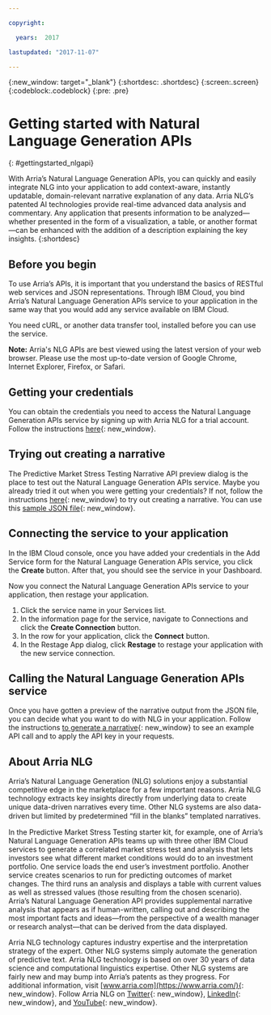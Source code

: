 ```yaml
---

copyright:

  years:  2017

lastupdated: "2017-11-07"

---
```


{:new_window: target="_blank"}
{:shortdesc: .shortdesc}
{:screen:.screen}
{:codeblock:.codeblock}
{:pre: .pre}


<!-- The name of this file must remain index.md. -->

# Getting started with Natural Language Generation APIs
{: #gettingstarted_nlgapi}

With Arria’s Natural Language Generation APIs, you can quickly and easily integrate NLG into your application to add context-aware, instantly updatable, domain-relevant narrative explanation of any data. Arria NLG’s patented AI technologies provide real-time advanced data analysis and commentary. Any application that presents information to be analyzed—whether presented in the form of a visualization, a table, or another format—can be enhanced with the addition of a description explaining the key insights.
{:shortdesc}

## Before you begin

To use Arria’s APIs, it is important that you understand the basics of RESTful web services and JSON representations.
Through IBM Cloud, you bind Arria’s Natural Language Generation APIs service to your application in the same way that you would add any service available on IBM Cloud. 

You need cURL, or another data transfer tool, installed before you can use the service.

**Note:** Arria's NLG APIs are best viewed using the latest version of your web browser. Please use the most up-to-date version of Google Chrome, Internet Explorer, Firefox, or Safari.

## Getting your credentials

You can obtain the credentials you need to access the Natural Language Generation APIs service by signing up with Arria NLG for a trial account. Follow the instructions [here](https://nlgapi.arria.com/documentation/credentials.html){: new_window}.


## Trying out creating a narrative

The Predictive Market Stress Testing Narrative API preview dialog is the place to test out the Natural Language Generation APIs service. Maybe you already tried it out when you were getting your credentials? If not, follow the instructions [here](https://nlgapi.arria.com/documentation/predictive_market_stress_testing_doc.html){: new_window} to try out creating a narrative. You can use this [sample JSON file](https://nlgapi.arria.com/assets/data/samples/predictive_market_stress_testing.json){: new_window}.

## Connecting the service to your application

In the IBM Cloud console, once you have added your credentials in the Add Service form for the Natural Language Generation APIs service, you click the **Create** button. After that, you should see the service in your Dashboard.

Now you connect the Natural Language Generation APIs service to your application, then restage your application.
1.	Click the service name in your Services list.
2.	In the information page for the service, navigate to Connections and click the **Create Connection** button.
3.	In the row for your application, click the **Connect** button.
4.	In the Restage App dialog, click **Restage** to restage your application with the new service connection. 


## Calling the Natural Language Generation APIs service

Once you have gotten a preview of the narrative output from the JSON file, you can decide what you want to do with NLG in your application. Follow the instructions [to generate a narrative](https://nlgapi.arria.com/documentation/predictive_market_stress_testing_doc.html){: new_window} to see an example API call and to apply the API key in your requests.


## About Arria NLG

Arria’s Natural Language Generation (NLG) solutions enjoy a substantial competitive edge in the marketplace for a few important reasons. Arria NLG technology extracts key insights directly from underlying data to create unique data-driven narratives every time. Other NLG systems are also data-driven but limited by predetermined “ﬁll in the blanks” templated narratives. 

In the Predictive Market Stress Testing starter kit, for example, one of Arria’s Natural Language Generation APIs teams up with three other IBM Cloud services to generate a correlated market stress test and analysis that lets investors see what different market conditions would do to an investment portfolio. One service loads the end user’s investment portfolio. Another service creates scenarios to run for predicting outcomes of market changes. The third runs an analysis and displays a table with current values as well as stressed values (those resulting from the chosen scenario). Arria’s Natural Language Generation API provides supplemental narrative analysis that appears as if human-written, calling out and describing the most important facts and ideas—from the perspective of a wealth manager or research analyst—that can be derived from the data displayed.

Arria NLG technology captures industry expertise and the interpretation strategy of the expert. Other NLG systems simply automate the generation of predictive text. 
Arria NLG technology is based on over 30 years of data science and computational linguistics expertise. Other NLG systems are fairly new and may bump into Arria’s patents as they progress.
For additional information, visit [www.arria.com](https://www.arria.com/){: new_window}. Follow Arria NLG on [Twitter](https://twitter.com/ArriaNLG){: new_window}, [LinkedIn](https://www.linkedin.com/company/arria-nlg/){: new_window}, and [YouTube](https://www.youtube.com/user/ARRIAnlg){: new_window}.

